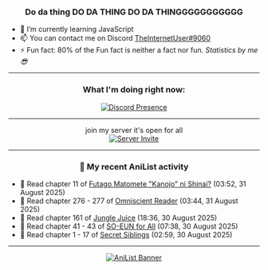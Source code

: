 <div align="center">

### Do da thing DO DA THING DO DA THINGGGGGGGGGGG
</div>

- 🌱 I’m currently learning JavaScript
- 📫 You can contact me on Discord [TheInternetUser#9060](https://discord.com/users/534117072796385300)
- ⚡ Fun fact: 80% of the Fun fact is neither a fact nor fun. _Statistics by me 😎_
<hr>

<div align="center">

### What I'm doing right now:
[![Discord Presence](https://lanyard.cnrad.dev/api/534117072796385300)](https://discord.com/users/534117072796385300)
<hr>

join my server it's open for all <br>
[![Server Invite](https://invidget.switchblade.xyz/bfYgVHxrSs)](https://discord.gg/bfYgVHxrSs)

<hr>
  
### 🌸 My recent AniList activity

</div>

<!-- ANILIST_ACTIVITY:start -->

-   📖 Read chapter 11 of [Futago Matomete "Kanojo" ni Shinai?](https://anilist.co/manga/177186) (03:52, 31 August 2025)
-   📖 Read chapter 276 - 277 of [Omniscient Reader](https://anilist.co/manga/119257) (03:44, 31 August 2025)
-   📖 Read chapter 161 of [Jungle Juice](https://anilist.co/manga/128882) (18:36, 30 August 2025)
-   📖 Read chapter 41 - 43 of [SO-EUN for All](https://anilist.co/manga/179218) (07:38, 30 August 2025)
-   📖 Read chapter 1 - 17 of [Secret Siblings](https://anilist.co/manga/154470) (02:59, 30 August 2025)

<!-- ANILIST_ACTIVITY:end -->
<hr>

<div align="center">

[![AniList Banner](https://img.anili.st/User/929966)](https://anilist.co/user/TheInternetUser)

<!-- ![Profile views](https://gpvc.arturio.dev/TheInternetUse7) Since 2023-01-09 -->
<br>


</div>
